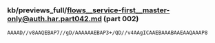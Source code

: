 ### kb/previews_full/flows__service-first__master-only@auth.har.part042.md (part 002)

```md
AAAAD//v8AAQEBAP7//gD/AAAAAAEBAP3+/QD//v4AAgICAAEBAAABAAEAAQAAAP8
```

```

